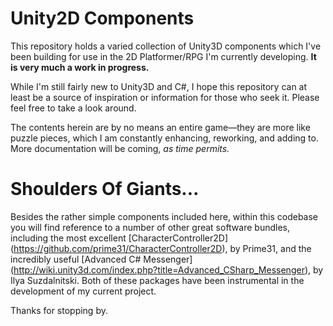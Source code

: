 # Unity2D Components
This repository holds a varied collection of Unity3D components which I've been building for use in the 2D Platformer/RPG I'm currently developing. **It is very much a work in progress.** 

While I'm still fairly new to Unity3D and C#, I hope this repository can at least be a source of inspiration or information for those who seek it. Please feel free to take a look around.

The contents herein are by no means an entire game—they are more like puzzle pieces, which I am constantly enhancing, reworking, and adding to. More documentation will be coming, *as time permits.*

# Shoulders Of Giants...
Besides the rather simple components included here, within this codebase you will find reference to a number of other great software bundles, including the most excellent [CharacterController2D] (https://github.com/prime31/CharacterController2D), by Prime31, and the incredibly useful [Advanced C# Messenger] (http://wiki.unity3d.com/index.php?title=Advanced_CSharp_Messenger), by Ilya Suzdalnitski. Both of these packages have been instrumental in the development of my current project.

Thanks for stopping by.


